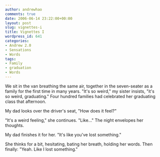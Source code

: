 ```yaml
---
author: andrewhao
comments: true
date: 2006-06-14 23:22:00+00:00
layout: post
slug: vignettes-i
title: Vignettes I
wordpress_id: 641
categories:
- Andrew 2.0
- Sensations
- Words
tags:
- Family
- graduation
- Words
---
```


We sit in the van breathing the same air, together in the seven-seater as a family for the first time in many years. "It's so weird," my sister insists, "it's so weird, graduating." Four hundred families had celebrated her graduating class that afternoon.

My dad looks over the driver's seat, "How does it feel?"

"It's a weird feeling," she continues. "Like..." The night envelopes her thoughts.

My dad finishes it for her. "It's like you've lost something."

She thinks for a bit, hesitating, bating her breath, holding her words. Then finally: "Yeah. Like I lost something."
